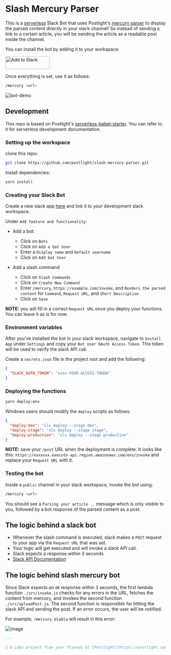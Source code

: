 # Slash Mercury Parser

This is a [serverless](https://serverless.com/) Slack Bot that uses Postlight's [mercury parser](https://github.com/postlight/mercury-parser) to display the parsed content directly in your slack channel! So instead of sending a link to a certain article, you will be sending the article as a readable post inside the channel.

You can install the bot by adding it to your workspace:

<a href="https://slack.com/oauth/authorize?client_id=314193735138.565850724470&scope=bot,commands"><img alt="Add to Slack" height="40" width="139" src="https://platform.slack-edge.com/img/add_to_slack.png" srcset="https://platform.slack-edge.com/img/add_to_slack.png 1x, https://platform.slack-edge.com/img/add_to_slack@2x.png 2x" /></a>

Once everything is set, use it as follows:

```bash
/mercury <url>
```

![bot-demo](https://user-images.githubusercontent.com/32297675/54197472-b740b880-44cc-11e9-9d5a-f413ca3cff52.gif)

## Development

This repo is based on Postlight's [serverless-babel-starter](https://github.com/postlight/serverless-babel-starter). You can refer to it for serverless development documentation.

### Setting up the workspace

clone this repo:

```bash
git clone https://github.com/postlight/slash-mercury-parser.git
```

Install dependencies:

```bash
yarn install
```

### Creating your Slack Bot

Create a new slack app [here](https://api.slack.com/apps?new_app=1) and link it to your development slack workspace.

Under `Add feature and functionality`:

- Add a bot:

  - Click on `Bots`
  - Click on `Add a bot User`
  - Enter a `Display name` and `Default username`
  - Click on `Add bot User`
    &nbsp;

- Add a slash command
  - Click on `Slash Commands`
  - Click on `Create New Command`
  - Enter `/mercury`, `https://example.com/invoke`, and `Renders the parsed content` for `Command`, `Request URL`, and `Short Description`
  - Click on `Save`

**NOTE:** you will fill in a correct `Request URL` once you deploy your functions. You can leave it as is for now.

### Environment variables

After you've installed the bot in your slack workspace, navigate to `Install App` under `Settings` and copy your `Bot User OAuth Access Token`. This token will be used to verify the slack API call.

Create a `secrets.json` file in the project root and add the following:

```json
{
  "SLACK_AUTH_TOKEN": "xxxx-YOUR-ACCESS-TOKEN"
}
```

### Deploying the functions

```bash
yarn deploy:env
```

Windows users should modify the `deploy` scripts as follows:

```json
{
  "deploy:dev": "sls deploy --stage dev",
  "deploy:stage": "sls deploy --stage stage",
  "deploy:production": "sls deploy --stage production"
}
```

**NOTE:** save your `/post` URL when the deployment is complete. It looks like this: `https://xxxxxxx.execute-api.region.amazonaws.com/env/invoke` and replace your `Request URL` with it.

### Testing the bot

Inside a `public` channel in your slack workspace, invoke the bot using:

```bash
/mercury <url>
```

You should see a `Parsing your article ..` message which is only visible to you, followed by a bot response of the parsed content as a post.

## The logic behind a slack bot

- Whenever the slash command is executed, slack makes a `POST` request to your app via the `Request URL` that was set.
- Your logic will get executed and will invoke a slack API call.
- Slack expects a response within 3 seconds
- [Slack API Documentation](https://api.slack.com/web)

## The logic behind slash mercury bot

Since Slack expects an `OK` response within 3 seconds, the first lambda function `./src/invoke.js` checks for any errors in the URL, fetches the content from mercury, and invokes the second function `./src/uploadPost.js`. The second function is responsible for hitting the slack API and sending the post. If an error occurs, the user will be notified.

For example, `/mercury blabla` will result in this error:

![image](https://user-images.githubusercontent.com/32297675/54199202-ff61da00-44d0-11e9-8161-288152b424c9.png)

```markdown
---

🔬 A Labs project from your friends at [Postlight](https://postlight.com/labs)
```
